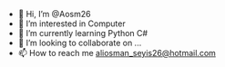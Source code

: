- 👋 Hi, I’m @Aosm26
- 👀 I’m interested in Computer
- 🌱 I’m currently learning Python C#
- 💞️ I’m looking to collaborate on ...
- 📫 How to reach me aliosman_seyis26@hotmail.com
